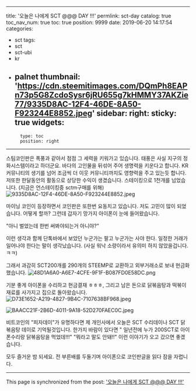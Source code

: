 
---
title: '오늘은 나에게  SCT @@@ DAY !!!'
permlink: sct-day
catalog: true
toc_nav_num: true
toc: true
position: 9999
date: 2019-06-20 14:17:54
categories:
- sct
tags:
- sct
- sct-ubi
- kr
- palnet
thumbnail: 'https://cdn.steemitimages.com/DQmPh8EAPn73p5G8ZcdoSysr6jRU655g7kHMMY37AKZie77/9335D8AC-12F4-46DE-8A50-F923244E8852.jpeg'
sidebar:
    right:
        sticky: true
widgets:
    -
        type: toc
        position: right
---


스팀코인판은 폭풍과 같아서 점점 그 세력을 키워가고 있습니다. 태풍은 사실 지구의 정화시스템이라고 하더군요. 바다의 고인물을 뒤섞어 주어 생명력을 키운다고 합니다.  KR 커뮤니티의 생기를 넘어 조금씩 더 이웃 커뮤니티까지도 영향력을 주고 있는듯 합니다. 저또한 한달동안의 활동으로 상당한 수익이 생겼습니다.  스테이킹으로 1천개를 넘었습니다. (지금은 언스테이킹중 sctm구매를 위해)
![9335D8AC-12F4-46DE-8A50-F923244E8852.jpeg](https://cdn.steemitimages.com/DQmPh8EAPn73p5G8ZcdoSysr6jRU655g7kHMMY37AKZie77/9335D8AC-12F4-46DE-8A50-F923244E8852.jpeg)

마이닝 코인이 등장하면서 코인판은 또한번 요동치고 있습니다. 저도 고민이 많이 되었습니다. 어떻게 할까? 그런데 갑자기 망가지 아이폰이 눈에 들어왔습니다. 

"아니 벌었는데 한번 써봐야되는거 아니야?"

이런 생각과 함께 단톡바에서 보았던 누군가는 팔고 누군가는 사야 한다. 일정한 거래가 일어나야 한다는 말이 생각났습니다. (사실 워낙 소량이라서 유의미 하지 않았을겁니다. ㅋㅋ)

그래서 과감히 SCT200개를  290개의 STEEMP로 교환하고 외부거래소로 보내 현금화 했습니다. 
![48D1A6A0-A6E7-4CFE-9F1F-B087FD0E58DC.png](https://cdn.steemitimages.com/DQmVLWPzmyN37EVUimSrJcM6mV8PxyiwdYFpdaaXUD6HuwX/48D1A6A0-A6E7-4CFE-9F1F-B087FD0E58DC.png)

기분 좋게 아이폰을 수리하고 현금결재 ㅎㅎㅎ, 그리고 남은 돈으로 닭볶음탕과 떡볶이 재료를 사가지고 집으로 돌아왔습니다. 
![D73E1652-A219-4827-9B4C-7107638BF968.jpeg](https://cdn.steemitimages.com/DQmTfXihGmgssrV34NEDELLCKfDpdpVD9zRKcC5YFdDGXdF/D73E1652-A219-4827-9B4C-7107638BF968.jpeg)

![BAACC21F-2B6D-4011-9A18-52D270FAEC0C.jpeg](https://cdn.steemitimages.com/DQmNcvrasCMANXg4F2kEr6nvFWiFPF6ETgRHN4C8Lh9Fh1F/BAACC21F-2B6D-4011-9A18-52D270FAEC0C.jpeg)

비트코인의 "피자데이"가 유명하다면 제 개인사에서 오늘은 SCT 수리데이나 SCT 닭볶음탕 데이로 기억될것입니다. 
한가지 바람이 있다면  " 일년전에 누가  200SCT로 아이폰수리랑 닭볶음탕을 먹었데!!!" "뭐라고 말도 안돼!!" 이런 이야기가 오고 갔으면 좋겠습니다. 

모두 즐거운 밤 되세요. 전 부른배를 두둘기며 아이폰으로 코인판글을 읽다 잠을 자렵니다.

- - -

This page is synchronized from the post: ['오늘은 나에게  SCT @@@ DAY !!!'](https://steemit.com/@kingbit/sct-day)
